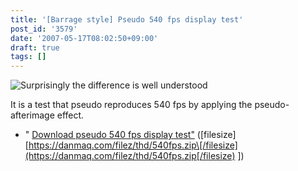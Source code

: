 ```yaml
---
title: '[Barrage style] Pseudo 540 fps display test'
post_id: '3579'
date: '2007-05-17T08:02:50+09:00'
draft: true
tags: []
---
```


![Surprisingly the difference is well understood](https://danmaq.com/image/thd/540fps_s.png)

It is a test that pseudo reproduces 540 fps by applying the pseudo-afterimage effect.

*   " [Download pseudo 540 fps display test"](https://danmaq.com/filez/thd/540fps.zip) (\[filesize\] [https://danmaq.com/filez/thd/540fps.zip\[/filesize](https://danmaq.com/filez/thd/540fps.zip[/filesize) \])
